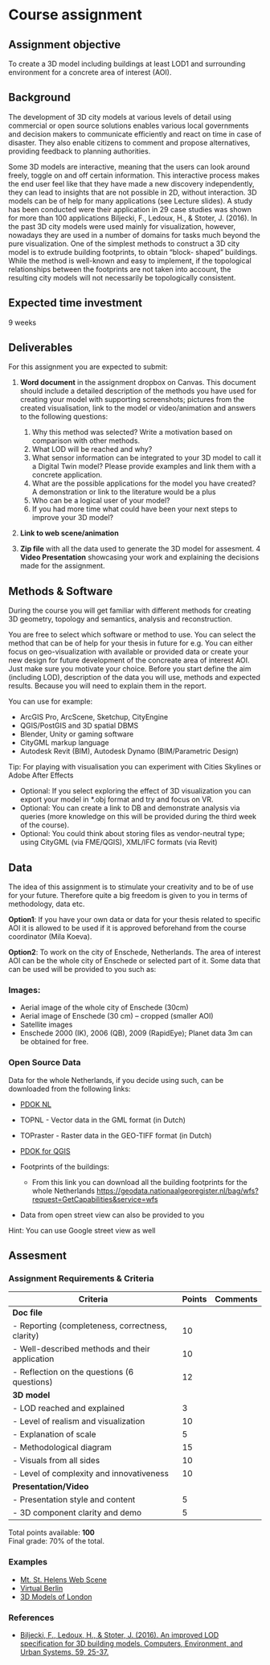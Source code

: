 # Course assignment

## Assignment objective

To create a 3D model including buildings at least LOD1 and surrounding
environment for a concrete area of interest (AOI).

## Background

The development of 3D city models at various levels of detail using commercial or open source solutions enables various local governments and decision makers to communicate efficiently and react on time in case of disaster. They also enable citizens to comment and propose alternatives, providing feedback to planning authorities.

Some 3D models are interactive, meaning that the users can look around freely, toggle on and off certain information. This interactive process makes the end user feel like that they have made a new discovery independently, they can lead to insights that are not possible in 2D, without interaction. 3D models can be of help for many applications (see Lecture slides). A study has been conducted were their application in 29 case studies was shown for more than 100 applications Biljecki, F., Ledoux, H., & Stoter, J. (2016). In the past 3D city models were used mainly for visualization, however, nowadays they are used in a number of domains for tasks much beyond the pure visualization. One of the simplest methods to construct a 3D city model is to extrude building footprints, to obtain “block-
shaped” buildings. While the method is well-known and easy to implement, if the topological relationships between the footprints are not taken into account, the resulting city models will not necessarily be topologically consistent.

## Expected time investment

9 weeks

## Deliverables

For this assignment you are expected to submit:

1. **Word document** in the assignment dropbox on Canvas. This document should include a detailed description of the methods you have used for creating your model with supporting screenshots; pictures from the created visualisation, link to the model or video/animation and answers to the following questions:

   1) Why this method was selected? Write a motivation based on comparison with other methods.
   2) What LOD will be reached and why?
   3) What sensor information can be integrated to your 3D model to call it a Digital Twin model? Please provide examples and link them with a concrete application.
   4) What are the possible applications for the model you have created? A demonstration or link to the literature would be a plus
   5) Who can be a logical user of your model?
   6) If you had more time what could have been your next steps to improve your 3D model?

2. **Link to web scene/animation**
3. **Zip file** with all the data used to generate the 3D model for assesment.
4 **Video Presentation** showcasing your work and explaining the decisions made for the assignment.

## Methods & Software

During the course you will get familiar with different methods for creating 3D geometry, topology and semantics, analysis and reconstruction.

You are free to select which software or method to use. You can select the method that can be of help for your thesis in future for e.g. You can either focus on geo-visualization with available or provided data or create your
new design for future development of the concreate area of interest AOI. Just make sure you motivate your choice. Before you start define the aim (including LOD), description of the data you will use, methods and expected results. Because you will need to explain them in the report.

You can use for example:

* ArcGIS Pro, ArcScene, Sketchup, CityEngine
* QGIS/PostGIS and 3D spatial DBMS
* Blender, Unity or gaming software
* CityGML markup language
* Autodesk Revit (BIM), Autodesk Dynamo (BIM/Parametric Design)

Tip: For playing with visualisation you can experiment with Cities Skylines or Adobe After Effects

* Optional: If you select exploring the effect of 3D visualization you can export your model in *.obj format and try and focus on VR.
* Optional: You can create a link to DB and demonstrate analysis via queries (more knowledge on this will be provided during the third week of the course).
* Optional: You could think about storing files as vendor-neutral type; using CityGML (via FME/QGIS), XML/IFC formats (via Revit)

## Data

The idea of this assignment is to stimulate your creativity and to be of use for your future. Therefore quite a big freedom is given to you in terms of methodology, data etc.

**Option1**: If you have your own data or data for your thesis related to specific AOI it is allowed to be used if it is approved beforehand from the course coordinator (Mila Koeva).

**Option2**: To work on the city of Enschede, Netherlands. The area of interest AOI can be the whole city of Enschede or selected part of it. Some data that can be used will be provided to you such as:

### Images:

* Aerial image of the whole city of Enschede (30cm)
* Aerial image of Enschede (30 cm) – cropped (smaller AOI)
* Satellite images
* Enschede 2000 (IK), 2006 (QB), 2009 (RapidEye); Planet data 3m can be obtained for free.

### Open Source Data

Data for the whole Netherlands, if you decide using such, can be downloaded from the following links:

* [PDOK NL](https://www.pdok.nl/attenderingsservice-rss/-/asset_publisher/mvZkjafth739/content/basisregistratie-adressen-en-gebouwen-ba-1)
* TOPNL - Vector data in the GML format (in Dutch)
* TOPraster - Raster data in the GEO-TIFF format (in Dutch)
* [PDOK for QGIS](https://pdok-ngr.readthedocs.io/quickstart.html#qgis)
* Footprints of the buildings:
  * From this link you can download all the building footprints for the whole Netherlands
        https://geodata.nationaalgeoregister.nl/bag/wfs?request=GetCapabilities&service=wfs

* Data from open street view can also be provided to you

Hint: You can use Google street view as well

## **Assesment**

### Assignment Requirements & Criteria  

| Criteria                                          | Points | Comments                    |
|---------------------------------------------------|--------|------------------------------|
| **Doc file**                                      |        |                              |
| - Reporting (completeness, correctness, clarity)  | 10     |                              |
| - Well-described methods and their application    | 10     |                              |
| - Reflection on the questions (6 questions)       | 12     |                              |
| **3D model**                                      |        |                              |
| - LOD reached and explained                       | 3      |                              |
| - Level of realism and visualization              | 10     |                              |
| - Explanation of scale                            | 5      |                              |
| - Methodological diagram                          | 15     |                              |
| - Visuals from all sides                          | 10     |                              |
| - Level of complexity and innovativeness          | 10     |                              |
| **Presentation/Video**                            |        |                              |
| - Presentation style and content                  | 5      |                              |
| - 3D component clarity and demo                   | 5      |                              |

Total points available: **100**  
Final grade: 70% of the total.  

### Examples  

* [Mt. St. Helens Web Scene](https://www.arcgis.com/home/webscene/viewer.html?webscene=b2f2143b43514e618c431e8bd9300840)  
* [Virtual Berlin](https://www.3dcitydb.org/3dcitydb-web-map/1.7/3dwebclient/index.html?title=Berlin_Demo&batchSize=1&latitude=52.517479728958044&longitude=13.411141287558161&height=534.3099172951087&heading=345.2992773976952&pitch=-44.26228062802528&roll=359.933888621294&layer_0=url%3Dhttps%253A%252F%252Fwww.3dcitydb.org%252F3dcitydb%252Ffileadmin%252Fmydata%252FBerlin_Demo%252FBerlin_Buildings_rgbTexture_ScaleFactor_0.3%252FBerlin_Buildings_rgbTexture_collada_MasterJSON.json%26name%3DBrlin_Buildings_rgbTexture%26active%3Dtrue%26spreadsheetUrl%3Dhttps%253A%252F%252Fwww.google.com%252Ffusiontables%252FDataSource%253Fdocid%253D19cuclDgIHMqrRQyBwLEztMLeGzP83IBWfEtKQA3B%2526pli%253D1%2523rows%253Aid%253D1%26cityobjectsJsonUrl%3D%26minLodPixels%3D100%26maxLodPixels%3D1.7976931348623157e%252B308%26maxSizeOfCachedTiles%3D200%26maxCountOfVisibleTiles%3D200)  
* [3D Models of London](https://www.accucities.com/3d-models-london/level-3-3d-models-london/)  

### References  

* [Biljecki, F., Ledoux, H., & Stoter, J. (2016). An improved LOD specification for 3D building models. Computers, Environment, and Urban Systems, 59, 25-37.](https://doi.org/10.1016/j.compenvurbsys.2016.04.005)
